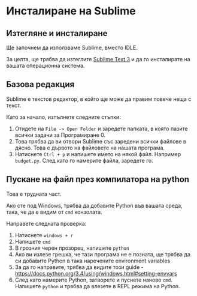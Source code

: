 # Инсталиране на Sublime

## Изтегляне и инсталиране

Ще започнем да използваме Sublime, вместо IDLE.

За целта, ще трябва да изтеглите [Sublime Text 3](http://www.sublimetext.com/3) и да го инсталирате на вашата операционна система.


## Базова редакция

Sublime е текстов редактор, в който ще може да правим повече неща с текст.

Като за начало, изпълнете следните стъпки:

1. Отидете на `File -> Open Folder` и заредете папката, в която пазите всички задачи за Програмиране 0.
2. Това трябва да ви отвори Sublime със заредени всички файлове в дясно. Това е дървото на файловете на нашата програма.
3. Натиснете `Ctrl + p` и напишете името на някой файл. Например `budget.py`. След като го намерите файла, заредете го.


## Пускане на файл през компилатора на python

Това е трудната част.

Ако сте под Windows, трябва да добавите Python във вашата среда, така, че да е видим от `cmd` конзолата.

Направете следната проверка:

1. Натиснете `windows + r`
2. Напишете `cmd`
3. В грозния черен прозорец, напишете `python`
4. Ако ви излезе грешка, че тази програма не е позната, ще трябва да си добавите Python в така наречените environment variables
5. За да го направите, трябва да видите този guide - https://docs.python.org/3.4/using/windows.html#setting-envvars
6. След като намерите Python, затворете и пуснете наново `cmd`. Напишете `python` и трябва да влезете в REPL режима на Python.
